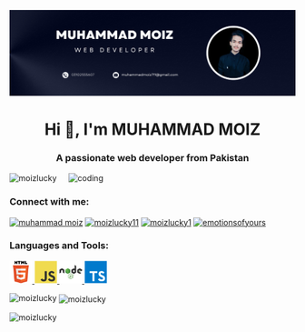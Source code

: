 ![logo](https://github.com/Moizlucky/Moizlucky/blob/main/Black%20and%20%20White%20Gradient%20Personal%20LinkedIn%20Banner.png)
<h1 align="center">Hi 👋, I'm MUHAMMAD MOIZ</h1>
<h3 align="center">A passionate web developer from Pakistan</h3>

<img align="right" alt="coding" width="400" src="https://user-images.githubusercontent.com/55389276/140866485-8fb1c876-9a8f-4d6a-98dc-08c4981eaf70.gif">


<p align="left"> <img src="https://komarev.com/ghpvc/?username=moizlucky&label=Profile%20views&color=0e75b6&style=flat" alt="moizlucky" /> </p>

<h3 align="left">Connect with me:</h3>
<p align="left">
<a href="https://linkedin.com/in/muhammad moiz" target="blank"><img align="center" src="https://raw.githubusercontent.com/rahuldkjain/github-profile-readme-generator/master/src/images/icons/Social/linked-in-alt.svg" alt="muhammad moiz" height="30" width="40" /></a>
<a href="https://fb.com/moizlucky11" target="blank"><img align="center" src="https://raw.githubusercontent.com/rahuldkjain/github-profile-readme-generator/master/src/images/icons/Social/facebook.svg" alt="moizlucky11" height="30" width="40" /></a>
<a href="https://instagram.com/moizlucky1" target="blank"><img align="center" src="https://raw.githubusercontent.com/rahuldkjain/github-profile-readme-generator/master/src/images/icons/Social/instagram.svg" alt="moizlucky1" height="30" width="40" /></a>
<a href="https://www.youtube.com/c/emotionsofyours" target="blank"><img align="center" src="https://raw.githubusercontent.com/rahuldkjain/github-profile-readme-generator/master/src/images/icons/Social/youtube.svg" alt="emotionsofyours" height="30" width="40" /></a>
</p>

<h3 align="left">Languages and Tools:</h3>
<p align="left"> <a href="https://www.w3.org/html/" target="_blank" rel="noreferrer"> <img src="https://raw.githubusercontent.com/devicons/devicon/master/icons/html5/html5-original-wordmark.svg" alt="html5" width="40" height="40"/> </a> <a href="https://developer.mozilla.org/en-US/docs/Web/JavaScript" target="_blank" rel="noreferrer"> <img src="https://raw.githubusercontent.com/devicons/devicon/master/icons/javascript/javascript-original.svg" alt="javascript" width="40" height="40"/> </a> <a href="https://nodejs.org" target="_blank" rel="noreferrer"> <img src="https://raw.githubusercontent.com/devicons/devicon/master/icons/nodejs/nodejs-original-wordmark.svg" alt="nodejs" width="40" height="40"/> </a> <a href="https://www.typescriptlang.org/" target="_blank" rel="noreferrer"> <img src="https://raw.githubusercontent.com/devicons/devicon/master/icons/typescript/typescript-original.svg" alt="typescript" width="40" height="40"/> </a> </p>

<p><img align="left" src="https://github-readme-stats.vercel.app/api/top-langs?username=moizlucky&show_icons=true&locale=en&layout=compact" alt="moizlucky" /></p>

<p>&nbsp;<img align="center" src="https://github-readme-stats.vercel.app/api?username=moizlucky&show_icons=true&locale=en" alt="moizlucky" /></p>

<p><img align="center" src="https://github-readme-streak-stats.herokuapp.com/?user=moizlucky&" alt="moizlucky" /></p>
